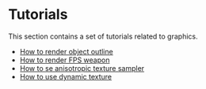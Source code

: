 # Tutorials

This section contains a set of tutorials related to graphics.

* [How to render object outline](render-object-outline.md)
* [How to render FPS weapon](render-fps-weapon.md)
* [How to se anisotropic texture sampler](anisotropic-texture-sampler.md)
* [How to use dynamic texture](use-dynamic-texture.md)
